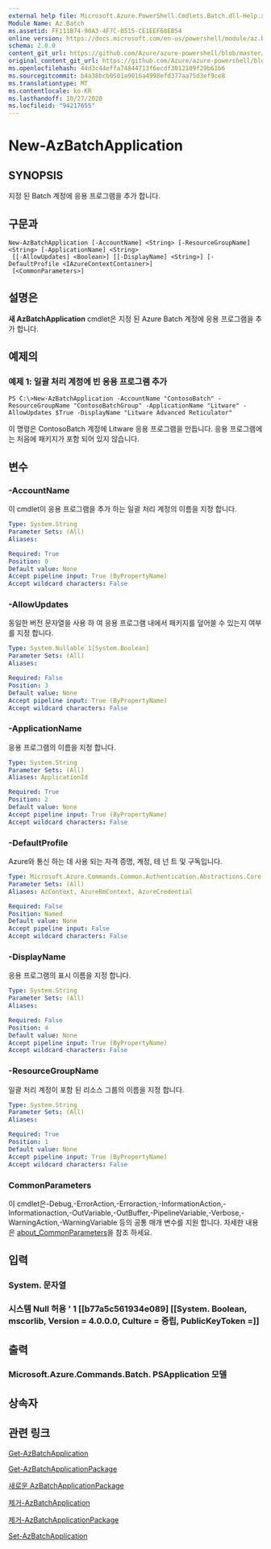 ```yaml
---
external help file: Microsoft.Azure.PowerShell.Cmdlets.Batch.dll-Help.xml
Module Name: Az.Batch
ms.assetid: FF111B74-90A3-4F7C-B515-CE1EEF68EB54
online version: https://docs.microsoft.com/en-us/powershell/module/az.batch/new-azbatchapplication
schema: 2.0.0
content_git_url: https://github.com/Azure/azure-powershell/blob/master/src/Batch/Batch/help/New-AzBatchApplication.md
original_content_git_url: https://github.com/Azure/azure-powershell/blob/master/src/Batch/Batch/help/New-AzBatchApplication.md
ms.openlocfilehash: 44d3c44effa74844713f6ecdf3012109f29b61b6
ms.sourcegitcommit: b4a38bcb0501a9016a4998efd377aa75d3ef9ce8
ms.translationtype: MT
ms.contentlocale: ko-KR
ms.lasthandoff: 10/27/2020
ms.locfileid: "94217655"
---
```

# New-AzBatchApplication

## SYNOPSIS
지정 된 Batch 계정에 응용 프로그램을 추가 합니다.

## 구문과

```
New-AzBatchApplication [-AccountName] <String> [-ResourceGroupName] <String> [-ApplicationName] <String>
 [[-AllowUpdates] <Boolean>] [[-DisplayName] <String>] [-DefaultProfile <IAzureContextContainer>]
 [<CommonParameters>]
```

## 설명은
**새 AzBatchApplication** cmdlet은 지정 된 Azure Batch 계정에 응용 프로그램을 추가 합니다.

## 예제의

### 예제 1: 일괄 처리 계정에 빈 응용 프로그램 추가
```
PS C:\>New-AzBatchApplication -AccountName "ContosoBatch" -ResourceGroupName "ContosoBatchGroup" -ApplicationName "Litware" -AllowUpdates $True -DisplayName "Litware Advanced Reticulator"
```

이 명령은 ContosoBatch 계정에 Litware 응용 프로그램을 만듭니다.
응용 프로그램에는 처음에 패키지가 포함 되어 있지 않습니다.

## 변수

### -AccountName
이 cmdlet이 응용 프로그램을 추가 하는 일괄 처리 계정의 이름을 지정 합니다.

```yaml
Type: System.String
Parameter Sets: (All)
Aliases:

Required: True
Position: 0
Default value: None
Accept pipeline input: True (ByPropertyName)
Accept wildcard characters: False
```

### -AllowUpdates
동일한 버전 문자열을 사용 하 여 응용 프로그램 내에서 패키지를 덮어쓸 수 있는지 여부를 지정 합니다.

```yaml
Type: System.Nullable`1[System.Boolean]
Parameter Sets: (All)
Aliases:

Required: False
Position: 3
Default value: None
Accept pipeline input: True (ByPropertyName)
Accept wildcard characters: False
```

### -ApplicationName
응용 프로그램의 이름을 지정 합니다.

```yaml
Type: System.String
Parameter Sets: (All)
Aliases: ApplicationId

Required: True
Position: 2
Default value: None
Accept pipeline input: True (ByPropertyName)
Accept wildcard characters: False
```

### -DefaultProfile
Azure와 통신 하는 데 사용 되는 자격 증명, 계정, 테 넌 트 및 구독입니다.

```yaml
Type: Microsoft.Azure.Commands.Common.Authentication.Abstractions.Core.IAzureContextContainer
Parameter Sets: (All)
Aliases: AzContext, AzureRmContext, AzureCredential

Required: False
Position: Named
Default value: None
Accept pipeline input: False
Accept wildcard characters: False
```

### -DisplayName
응용 프로그램의 표시 이름을 지정 합니다.

```yaml
Type: System.String
Parameter Sets: (All)
Aliases:

Required: False
Position: 4
Default value: None
Accept pipeline input: True (ByPropertyName)
Accept wildcard characters: False
```

### -ResourceGroupName
일괄 처리 계정이 포함 된 리소스 그룹의 이름을 지정 합니다.

```yaml
Type: System.String
Parameter Sets: (All)
Aliases:

Required: True
Position: 1
Default value: None
Accept pipeline input: True (ByPropertyName)
Accept wildcard characters: False
```

### CommonParameters
이 cmdlet은-Debug,-ErrorAction,-Erroraction,-InformationAction,-Informationaction,-OutVariable,-OutBuffer,-PipelineVariable,-Verbose,-WarningAction,-WarningVariable 등의 공통 매개 변수를 지원 합니다. 자세한 내용은 [about_CommonParameters](http://go.microsoft.com/fwlink/?LinkID=113216)을 참조 하세요.

## 입력

### System. 문자열

### 시스템 Null 허용 ' 1 [[b77a5c561934e089] [[System. Boolean, mscorlib, Version = 4.0.0.0, Culture = 중립, PublicKeyToken =]]

## 출력

### Microsoft.Azure.Commands.Batch. PSApplication 모델

## 상속자

## 관련 링크

[Get-AzBatchApplication](./Get-AzBatchApplication.md)

[Get-AzBatchApplicationPackage](./Get-AzBatchApplicationPackage.md)

[새로운 AzBatchApplicationPackage](./New-AzBatchApplicationPackage.md)

[제거-AzBatchApplication](./Remove-AzBatchApplication.md)

[제거-AzBatchApplicationPackage](./Remove-AzBatchApplicationPackage.md)

[Set-AzBatchApplication](./Set-AzBatchApplication.md)


